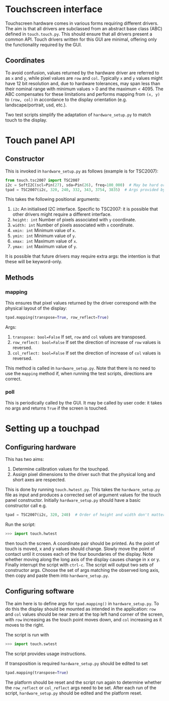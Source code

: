 # Touchscreen interface

Touchscreen hardware comes in various forms requiring different drivers. The aim
is that all drivers are subclassed from an abstract base class (ABC) defined in
`touch.touch.py`. This should ensure that all drivers present a common API.
Touch drivers written for this GUI are minimal, offering only the functionality
required by the GUI.

## Coordinates

To avoid confusion, values returned by the hardware driver are referred to as `x`
and `y`, while pixel values are `row` and `col`. Typically `x` and `y` values
might have 12 bit resolution and, due to hardware tolerances, may span less than
their nominal range with minimum values > 0 and the maximum < 4095. The ABC
compensates for these limitations and performs mapping from `(x, y)` to
`(row, col)` in accordance to the display orientation (e.g. landscape/portrait,
usd, etc.).

Two test scripts simplify the adaptation of `hardware_setup.py` to match touch
to the display.

# Touch panel API

## Constructor

This is invoked in `hardware_setup.py` as follows (example is for TSC2007):
```python
from touch.tsc2007 import TSC2007
i2c = SoftI2C(scl=Pin(27), sda=Pin(26), freq=100_000)  # May be hard or soft
tpad = TSC2007(i2c, 320, 240, 332, 343, 3754, 3835)  # Args provided by test script
```
This takes the following positional arguments:
1. `i2c` An initialised I2C interface. Specific to TSC2007: it is possible that
other drivers might require a different interface.
2. `height: int` Number of pixels associated with `y` coordinate.
3. `width: int` Number of pixels associated with `x` coordinate.
4. `xmin: int` Minimum value of `x`.
5. `ymin: int` Minimum value of `y`.
6. `xmax: int` Maximum  value of `x`.
7. `ymax: int` Maximum value of `y`.

It is possible that future drivers may require extra args: the intention is that
these will be keyword-only.

## Methods

### mapping

This ensures that pixel values returned by the driver correspond with the
physical layout of the display:
```python
tpad.mapping(transpose=True, row_reflect=True)
```
Args:
1. `transpose: bool=False` If set, `row` and `col` values are transposed.
2. `row_reflect: bool=False` If set the direction of increase of `row` values is
reversed.
3. `col_reflect: bool=False` If set the direction of increase of `col` values is
reversed.

This method is called in `hardware_setup.py`. Note that there is no need to use
the `mapping` method if, when running the test scripts, directions are correct.

### poll

This is periodically called by the GUI. It may be called by user code: it takes
no args and returns `True` if the screen is touched.

# Setting up a touchpad

## Configuring hardware

This has two aims:
1. Determine calibration values for the touchpad.
2. Assign pixel dimensions to the driver such that the physical long and short
axes are respected.

This is done by running `touch.hwtest.py`. This takes the `hardware_setup.py`
file as input and produces a corrected set of argument values for the touch
panel constructor. Initially `hardware_setup.py` should have a basic constructor
call e.g.
```python
tpad = TSC2007(i2c, 320, 240)  # Order of height and width don't matter at this stage
```
Run the script:
```python
>>> import touch.hwtest
```
then touch the screen. A coordinate pair should be printed. As the point of
touch is moved, x and y values should change. Slowly move the point of contact
until it crosses each of the four boundaries of the display. Note whether moving
along the long axis of the display causes change in x or y. Finally interrupt
the script with `ctrl-c`. The script will output two sets of constructor args.
Choose the set of args matching the observed long axis, then copy and paste them
into `hardware_setup.py`.

## Configuring software

The aim here is to define args for `tpad.mapping()` in `hardware_setup.py`. To
do this the display should be mounted as intended in the application: `row` and
`col` values should be near zero at the top left hand corner of the screen, with
`row` increasing as the touch point moves down, and `col` increasing as it moves
to the right.

The script is run with
```python
>>> import touch.swtest
```
The script provides usage instructions.

If transposition is required `hardware_setup.py` should be edited to set
```python
tpad.mapping(transpose=True)
```
The platform should be reset and the script run again to determine whether the
`row_reflect` or `col_reflect` args need to be set.
After each run of the script, `hardware_setup.py` should be edited and the
platform reset.

